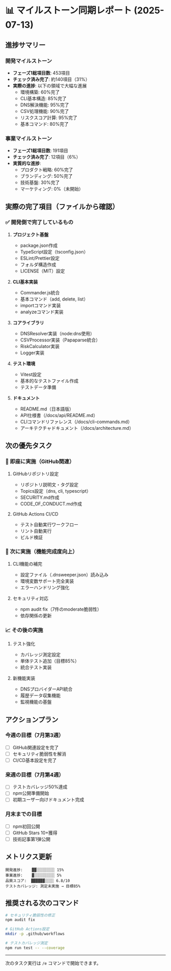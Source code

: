 # 📊 マイルストーン同期レポート (2025-07-13)

## 進捗サマリー

### 開発マイルストーン
- **フェーズ1総項目数**: 453項目
- **チェック済み完了**: 約140項目（31%）
- **実際の進捗**: 以下の領域で大幅な進展
  - 環境構築: 60%完了
  - CLI基本構造: 85%完了
  - DNS解決機能: 95%完了
  - CSV処理機能: 90%完了
  - リスクスコア計算: 95%完了
  - 基本コマンド: 80%完了

### 事業マイルストーン  
- **フェーズ1総項目数**: 191項目
- **チェック済み完了**: 12項目（6%）
- **実質的な進捗**: 
  - プロダクト戦略: 60%完了
  - ブランディング: 50%完了
  - 技術基盤: 30%完了
  - マーケティング: 0%（未開始）

## 実際の完了項目（ファイルから確認）

### ✅ 開発側で完了しているもの
1. **プロジェクト基盤**
   - package.json作成
   - TypeScript設定（tsconfig.json）
   - ESLint/Prettier設定
   - フォルダ構造作成
   - LICENSE（MIT）設定

2. **CLI基本実装**
   - Commander.js統合
   - 基本コマンド（add, delete, list）
   - importコマンド実装
   - analyzeコマンド実装

3. **コアライブラリ**
   - DNSResolver実装（node:dns使用）
   - CSVProcessor実装（Papaparse統合）
   - RiskCalculator実装
   - Logger実装

4. **テスト環境**
   - Vitest設定
   - 基本的なテストファイル作成
   - テストデータ準備

5. **ドキュメント**
   - README.md（日本語版）
   - API仕様書（/docs/api/README.md）
   - CLIコマンドリファレンス（/docs/cli-commands.md）
   - アーキテクチャドキュメント（/docs/architecture.md）

## 次の優先タスク

### 🎯 即座に実施（GitHub関連）
1. GitHubリポジトリ設定
   - リポジトリ説明文・タグ設定
   - Topics設定（dns, cli, typescript）
   - SECURITY.md作成
   - CODE_OF_CONDUCT.md作成

2. GitHub Actions CI/CD
   - テスト自動実行ワークフロー
   - リント自動実行
   - ビルド検証

### 🔧 次に実施（機能完成度向上）
1. CLI機能の補完
   - 設定ファイル（.dnsweeper.json）読み込み
   - 環境変数サポート完全実装
   - エラーハンドリング強化

2. セキュリティ対応
   - npm audit fix（7件のmoderate脆弱性）
   - 依存関係の更新

### 📈 その後の実施
1. テスト強化
   - カバレッジ測定設定
   - 単体テスト追加（目標85%）
   - 統合テスト実装

2. 新機能実装
   - DNSプロバイダーAPI統合
   - 履歴データ収集機能
   - 監視機能の基盤

## アクションプラン

### 今週の目標（7月第3週）
- [ ] GitHub関連設定を完了
- [ ] セキュリティ脆弱性を解消
- [ ] CI/CD基本設定を完了

### 来週の目標（7月第4週）
- [ ] テストカバレッジ50%達成
- [ ] npm公開準備開始
- [ ] 初期ユーザー向けドキュメント完成

### 月末までの目標
- [ ] npm初回公開
- [ ] GitHub Stars 10+獲得
- [ ] 技術記事第1弾公開

## メトリクス更新

```
開発進捗:    ▓▓░░░░░░░░ 15%
事業進捗:    ▓░░░░░░░░░ 5%
品質スコア:  ▓▓▓▓▓▓░░░░ 6.8/10
テストカバレッジ: 測定未実施 → 目標85%
```

## 推奨される次のコマンド

```bash
# セキュリティ脆弱性の修正
npm audit fix

# GitHub Actions設定
mkdir -p .github/workflows

# テストカバレッジ測定
npm run test -- --coverage
```

---

次のタスク実行は `/e` コマンドで開始できます。